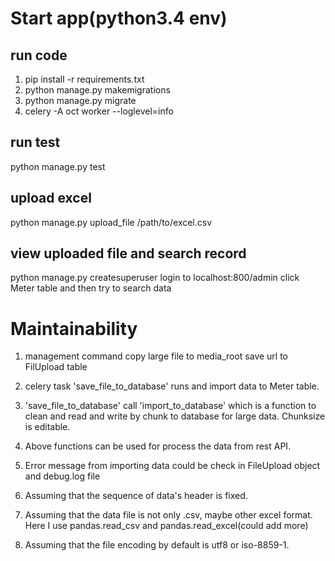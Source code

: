 # Start app(python3.4 env)
## run code
1. pip install -r requirements.txt
2. python manage.py makemigrations
3. python manage.py migrate
4. celery -A oct  worker --loglevel=info

## run test
python manage.py test

## upload excel
python manage.py upload_file /path/to/excel.csv

## view uploaded file and search record
python manage.py createsuperuser
login to localhost:800/admin
click Meter table and then try to search data

# Maintainability 
1. management command copy large file to media_root save url to FilUpload table
2. celery task 'save_file_to_database' runs and import data to Meter table.
3. 'save_file_to_database' call 'import_to_database' which is a function to clean
and read and write by chunk to database for large data. Chunksize is editable. 
4. Above functions can be used for process the data from rest API.
5. Error message from importing data could be check in FileUpload object and debug.log file

6. Assuming that the sequence of data's header is fixed.
7. Assuming that the data file is not only .csv, maybe other excel format. Here I use pandas.read_csv
and pandas.read_excel(could add more)
8. Assuming that the file encoding by default is utf8 or iso-8859-1.


